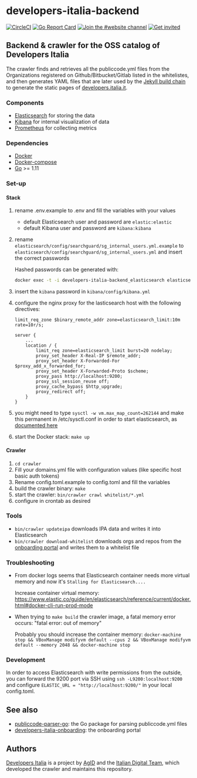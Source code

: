 # developers-italia-backend

[![CircleCI](https://circleci.com/gh/italia/developers-italia-backend/tree/master.svg?style=shield)](https://circleci.com/gh/italia/developers-italia-backend/tree/master)
[![Go Report Card](https://goreportcard.com/badge/github.com/italia/developers-italia-backend)](https://goreportcard.com/report/github.com/italia/developers-italia-backend) [![Join the #website channel](https://img.shields.io/badge/Slack%20channel-%23website-blue.svg?logo=slack)](https://developersitalia.slack.com/messages/C9R26QMT6)
[![Get invited](https://slack.developers.italia.it/badge.svg)](https://slack.developers.italia.it/)

## Backend & crawler for the OSS catalog of Developers Italia

The crawler finds and retrieves all the publiccode.yml files from the Organizations registered on Github/Bitbucket/Gitlab listed in the whitelistes, and then generates YAML files that are later used by the [Jekyll build chain](https://github.com/italia/developers.italia.it) to generate the static pages of [developers.italia.it](https://developers.italia.it/).

### Components

- [Elasticsearch](https://www.elastic.co/products/elasticsearch) for storing the data
- [Kibana](https://www.elastic.co/products/kibana) for internal visualization of data
- [Prometheus](https://prometheus.io) for collecting metrics

### Dependencies

- [Docker](https://www.docker.com/)
- [Docker-compose](https://docs.docker.com/compose/)
- [Go](https://golang.org/) >= 1.11

### Set-up

#### Stack

1. rename .env.example to .env and fill the variables with your values

    - default Elasticsearch user and password are `elastic:elastic`
    - default Kibana user and password are `kibana:kibana`

2. rename `elasticsearch/config/searchguard/sg_internal_users.yml.example` to `elasticsearch/config/searchguard/sg_internal_users.yml` and insert the correct passwords

    Hashed passwords can be generated with:

    ```bash
    docker exec -t -i developers-italia-backend_elasticsearch elasticsearch/plugins/search-guard-6/tools/hash.sh -p <password>
    ```

3. insert the `kibana` password in `kibana/config/kibana.yml`

4. configure the nginx proxy for the lasticsearch host with the following directives:

    ```
    limit_req_zone $binary_remote_addr zone=elasticsearch_limit:10m rate=10r/s;

    server {
        ...
        location / {
            limit_req zone=elasticsearch_limit burst=20 nodelay;
            proxy_set_header X-Real-IP $remote_addr;
            proxy_set_header X-Forwarded-For $proxy_add_x_forwarded_for;
            proxy_set_header X-Forwarded-Proto $scheme;
            proxy_pass http://localhost:9200;
            proxy_ssl_session_reuse off;
            proxy_cache_bypass $http_upgrade;
            proxy_redirect off;
        }
    }
    ```

5. you might need to type `sysctl -w vm.max_map_count=262144` and make this permanent in /etc/sysctl.conf in order to start elasticsearch, as [documented here](https://hub.docker.com/r/khezen/elasticsearch/)

6. start the Docker stack: `make up`

#### Crawler

1. `cd crawler`
2. Fill your domains.yml file with configuration values (like specific host basic auth tokens)
3. Rename config.toml.example to config.toml and fill the variables
4. build the crawler binary: `make`
5. start the crawler: `bin/crawler crawl whitelist/*.yml`
6. configure in crontab as desired

### Tools

* `bin/crawler updateipa` downloads IPA data and writes it into Elasticsearch
* `bin/crawler download-whitelist` downloads orgs and repos from the [onboarding portal](https://github.com/italia/developers-italia-onboarding) and writes them to a whitelist file

### Troubleshooting

- From docker logs seems that Elasticsearch container needs more virtual memory and now it's `Stalling for Elasticsearch....`

  Increase container virtual memory: https://www.elastic.co/guide/en/elasticsearch/reference/current/docker.html#docker-cli-run-prod-mode

- When trying to `make build` the crawler image, a fatal memory error occurs: "fatal error: out of memory"

  Probably you should increase the container memory:
  `docker-machine stop && VBoxManage modifyvm default --cpus 2 && VBoxManage modifyvm default --memory 2048 && docker-machine stop`

### Development

In order to access Elasticsearch with write permissions from the outside, you can forward the 9200 port via SSH using `ssh -L9200:localhost:9200` and configure `ELASTIC_URL = "http://localhost:9200/"` in your local config.toml.

## See also

* [publiccode-parser-go](https://github.com/italia/publiccode-parser-go): the Go package for parsing publiccode.yml files
* [developers-italia-onboarding](https://github.com/italia/developers-italia-onboarding): the onboarding portal

## Authors

[Developers Italia](https://developers.italia.it) is a project by [AgID](https://www.agid.gov.it/) and the [Italian Digital Team](https://teamdigitale.governo.it/), which developed the crawler and maintains this repository.